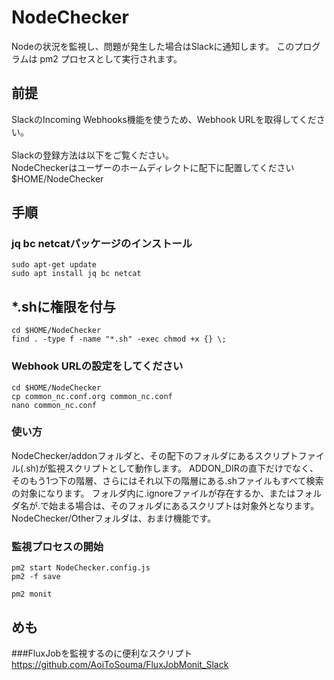 # NodeChecker

Nodeの状況を監視し、問題が発生した場合はSlackに通知します。
このプログラムは pm2 プロセスとして実行されます。

## 前提
SlackのIncoming Webhooks機能を使うため、Webhook URLを取得してください。<br><br>
Slackの登録方法は以下をご覧ください。<br>
NodeCheckerはユーザーのホームディレクトに配下に配置してください<br>
$HOME/NodeChecker

## 手順
### jq bc netcatパッケージのインストール
```
sudo apt-get update
sudo apt install jq bc netcat
```
## *.shに権限を付与
```
cd $HOME/NodeChecker
find . -type f -name "*.sh" -exec chmod +x {} \;
```
### Webhook URLの設定をしてください
```
cd $HOME/NodeChecker
cp common_nc.conf.org common_nc.conf
nano common_nc.conf
```
### 使い方
NodeChecker/addonフォルダと、その配下のフォルダにあるスクリプトファイル(.sh)が監視スクリプトとして動作します。
ADDON_DIRの直下だけでなく、そのもう1つ下の階層、さらにはそれ以下の階層にある.shファイルもすべて検索の対象になります。
フォルダ内に.ignoreファイルが存在するか、またはフォルダ名が.で始まる場合は、そのフォルダにあるスクリプトは対象外となります。
NodeChecker/Otherフォルダは、おまけ機能です。
### 監視プロセスの開始
```
pm2 start NodeChecker.config.js
pm2 -f save

pm2 monit
```

## めも
###FluxJobを監視するのに便利なスクリプト
https://github.com/AoiToSouma/FluxJobMonit_Slack


